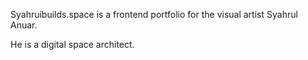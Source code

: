 Syahruibuilds.space is a frontend portfolio for the visual artist Syahrul Anuar.

He is a digital space architect.
